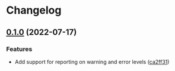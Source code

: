 # Changelog

## [0.1.0](https://github.com/pekala/eslint-plugin-dependency-cruiser/compare/v0.0.4...v0.1.0) (2022-07-17)


### Features

* Add support for reporting on warning and error levels ([ca2ff31](https://github.com/pekala/eslint-plugin-dependency-cruiser/commit/ca2ff3142c2af5b260856839bb10252033c1793e))

